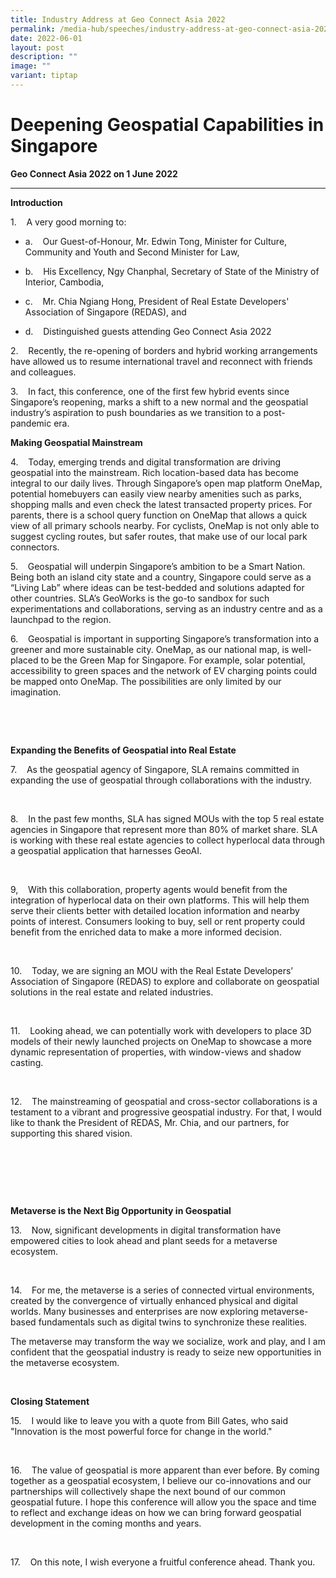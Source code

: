 ```yaml
---
title: Industry Address at Geo Connect Asia 2022
permalink: /media-hub/speeches/industry-address-at-geo-connect-asia-2022/
date: 2022-06-01
layout: post
description: ""
image: ""
variant: tiptap
---
```

<h1>Deepening Geospatial Capabilities in Singapore</h1>
<p><strong>Geo Connect Asia 2022 on 1 June 2022</strong>
</p>
<hr>
<p><strong>Introduction</strong>
</p>
<p>1.&nbsp;&nbsp; &nbsp;A very good morning to:</p>
<ul data-tight="true" class="tight">
<li>
<p>a.&nbsp;&nbsp; &nbsp;Our Guest-of-Honour, Mr. Edwin Tong, Minister for
Culture, Community and Youth and Second Minister for Law,</p>
</li>
<li>
<p>b.&nbsp;&nbsp; &nbsp;His Excellency, Ngy Chanphal, Secretary of State
of the Ministry of Interior, Cambodia,</p>
</li>
<li>
<p>c.&nbsp;&nbsp; &nbsp;Mr. Chia Ngiang Hong, President of Real Estate Developers'
Association of Singapore (REDAS), and</p>
</li>
<li>
<p>d.&nbsp;&nbsp; &nbsp;Distinguished guests attending Geo Connect Asia 2022</p>
</li>
</ul>
<p></p>
<p>2.&nbsp;&nbsp; &nbsp;Recently, the re-opening of borders and hybrid working
arrangements have allowed us to resume international travel and reconnect
with friends and colleagues.</p>
<p></p>
<p>3.&nbsp;&nbsp; &nbsp;In fact, this conference, one of the first few hybrid
events since Singapore’s reopening, marks a shift to a new normal and the
geospatial industry’s aspiration to push boundaries as we transition to
a post-pandemic era.&nbsp;</p>
<p></p>
<p><strong>Making Geospatial Mainstream</strong>
</p>
<p>4.&nbsp;&nbsp; &nbsp;Today, emerging trends and digital transformation
are driving geospatial into the mainstream. Rich location-based data has
become integral to our daily lives. Through Singapore’s open map platform
OneMap, potential homebuyers can easily view nearby amenities such as parks,
shopping malls and even check the latest transacted property prices. For
parents, there is a school query function on OneMap that allows a quick
view of all primary schools nearby. For cyclists, OneMap is not only able
to suggest cycling routes, but safer routes, that make use of our local
park connectors.</p>
<p></p>
<p>5.&nbsp;&nbsp; &nbsp;Geospatial will underpin Singapore’s ambition to
be a Smart Nation. Being both an island city state and a country, Singapore
could serve as a “Living Lab” where ideas can be test-bedded and solutions
adapted for other countries. SLA’s GeoWorks is the go-to sandbox for such
experimentations and collaborations, serving as an industry centre and
as a launchpad to the region.</p>
<p></p>
<p>6.&nbsp;&nbsp; &nbsp;Geospatial is important in supporting Singapore’s
transformation into a greener and more sustainable city. OneMap, as our
national map, is well-placed to be the Green Map for Singapore. For example,
solar potential, accessibility to green spaces and the network of EV charging
points could be mapped onto OneMap. The possibilities are only limited
by our imagination.</p>
<p>&nbsp;</p>
<p>&nbsp;</p>
<p><strong>Expanding the Benefits of Geospatial into Real Estate</strong>
</p>
<p>7.&nbsp;&nbsp; &nbsp;As the geospatial agency of Singapore, SLA remains
committed in expanding the use of geospatial through collaborations with
the industry.</p>
<p>&nbsp;</p>
<p>8.&nbsp;&nbsp; &nbsp;In the past few months, SLA has signed MOUs with
the top 5 real estate agencies in Singapore that represent more than 80%
of market share. SLA is working with these real estate agencies to collect
hyperlocal data through a geospatial application that harnesses GeoAI.</p>
<p>&nbsp;</p>
<p>9,&nbsp;&nbsp; &nbsp;With this collaboration, property agents would benefit
from the integration of hyperlocal data on their own platforms. This will
help them serve their clients better with detailed location information
and nearby points of interest. Consumers looking to buy, sell or rent property
could benefit from the enriched data to make a more informed decision.</p>
<p>&nbsp;</p>
<p>10.&nbsp;&nbsp; &nbsp;Today, we are signing an MOU with the Real Estate
Developers’ Association of Singapore (REDAS) to explore and collaborate
on geospatial solutions in the real estate and related industries.</p>
<p>&nbsp;</p>
<p>11.&nbsp;&nbsp; &nbsp;Looking ahead, we can potentially work with developers
to place 3D models of their newly launched projects on OneMap to showcase
a more dynamic representation of properties, with window-views and shadow
casting.</p>
<p>&nbsp;</p>
<p>12.&nbsp;&nbsp; &nbsp;The mainstreaming of geospatial and cross-sector
collaborations is a testament to a vibrant and progressive geospatial industry.
For that, I would like to thank the President of REDAS, Mr. Chia, and our
partners, for supporting this shared vision.</p>
<p>&nbsp;</p>
<p><strong><br></strong>
</p>
<p><strong><br></strong>
</p>
<p><strong>Metaverse is the Next Big Opportunity in Geospatial</strong>
</p>
<p>13.&nbsp;&nbsp; &nbsp;Now, significant developments in digital transformation
have empowered cities to look ahead and plant seeds for a metaverse ecosystem.</p>
<p>&nbsp;</p>
<p>14.&nbsp;&nbsp; &nbsp;For me, the metaverse is a series of connected virtual
environments, created by the convergence of virtually enhanced physical
and digital worlds. Many businesses and enterprises are now exploring metaverse-based
fundamentals such as digital twins to synchronize these realities.</p>
<p>The metaverse may transform the way we socialize, work and play, and I
am confident that the geospatial industry is ready to seize new opportunities
in the metaverse ecosystem.</p>
<p>&nbsp;</p>
<p><strong>Closing Statement</strong>
</p>
<p>15.&nbsp;&nbsp; &nbsp;I would like to leave you with a quote from Bill
Gates, who said "Innovation is the most powerful force for change in the
world."</p>
<p>&nbsp;</p>
<p>16.&nbsp;&nbsp; &nbsp;The value of geospatial is more apparent than ever
before. By coming together as a geospatial ecosystem, I believe our co-innovations
and our partnerships will collectively shape the next bound of our common
geospatial future.&nbsp;I hope this conference will allow you the space
and time to reflect and exchange ideas on how we can bring forward geospatial
development in the coming months and years.</p>
<p>&nbsp;</p>
<p>17.&nbsp;&nbsp; &nbsp;On this note, I wish everyone a fruitful conference
ahead. Thank you.</p>
<p>
<br>
</p>